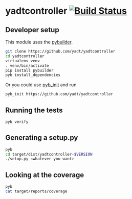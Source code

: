 yadtcontroller [![Build Status](https://travis-ci.org/yadt/yadtcontroller.png?branch=master)](https://travis-ci.org/yadt/yadtcontroller)
==============



## Developer setup
This module uses the [pybuilder](http://pybuilder.github.com).
```bash
git clone https://github.com/yadt/yadtcontroller
cd yadtcontroller
virtualenv venv
. venv/bin/activate
pip install pybuilder
pyb install_dependencies
```
Or you could use [pyb_init](https://github.com/mriehl/pyb_init) and run
```bash
pyb_init https://github.com/yadt/yadtcontroller
```

## Running the tests
```bash
pyb verify
```

## Generating a setup.py
```bash
pyb
cd target/dist/yadtcontroller-$VERSION
./setup.py <whatever you want>
```

## Looking at the coverage
```bash
pyb
cat target/reports/coverage
```
